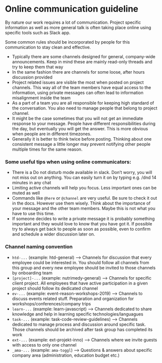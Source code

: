 # Online communication guideline

By nature our work requires a lot of communication. Project specific information as well as more general talk is often taking place online using specific tools such as Slack app.

Some common rules should be incorporated by people for this communication to stay clean and effective.

- Typically there are some channels designed for general, company-wide announcements. Keep in mind these are mainly read-only threads and try to keep them that way
- In the same fashion there are channels for some loose, after hours discussion provided
- Project related issues are visible the most when posted on project channels. This way all of the team members have equal access to the information, using private messages can often lead to information misalignment inside the team
- As a part of a team you are all responsible for keeping high standard of the conversation. You also need to manage people that belong to project channel.
- It might be the case sometimes that you will not get an immediate response to your message. People have different responsibilities during the day, but eventually you will get the answer. This is more obvious when people are in different timezones.
- Generally it is better to think twice before posting. Thinking about one consistent message a little longer may prevent notifying other people multiple times for the same reason.

### Some useful tips when using online communicators:

- There is a Do not disturb mode available in slack. Don’t worry, you will not miss out on anything. You can easily turn it on by typing e.g. /dnd 14 minutes in any chat
- Limiting active channels will help you focus. Less important ones can be muted as well
- Commands like `@here` or `@channel` are very useful. Be sure to check it out in the docs. However use them wisely. Think about the importance of your message and the other team members. Maybe this is not what you have to use this time.
- If someone decides to write a private message it is probably something important and they would love to know that you have got it. If possible try to always get back to people as soon as possible, even to confirm and schedule a wider discussion later on.

### Channel naming convention

- `htd-...` (example: htd-general) --> Channels for discussion that every employee could be interested in. You should follow all channels from this group and every new employee should be invited to those channels by onboarding team
- `[project]-...` (example: nutrimedy-general) --> Channels for specific client project. All employees that have active participation in a given project should follow its dedicated channel
- `ev-...` (example: event-reason-workshops-2019) --> Channels to discuss events related stuff. Preparation and organization for workshops/conferences/company trips
- `learn-...` (example: learn-javascript) --> Channels dedicated to share knowledge and help in learning specific technologies/languagues
- `task-...` (example: task-code-review-guidelines) --> Channels dedicated to manage process and discussion around specific task. Those channels should be archived after task group has completed its work
- `ext-...` (example: ext-projekt-inno) --> Channels where we invite guests with access to only one channel
- `_ama-...` (example: `ama-toggl`) --> Questions & answers about specific company area (administration, education budget etc.)
